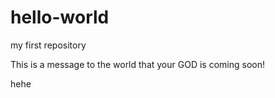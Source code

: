 # hello-world
my first repository

This is a message to the world that your GOD is coming soon!

hehe